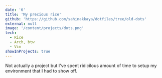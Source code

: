 ```yaml
---
date: '6'
title: 'My precious rice'
github: 'https://github.com/sahinakkaya/dotfiles/tree/old-dots'
external: null
image: '/content/projects/dots.png'
tech:
  - Rice
  - Arch, btw
  - Vim
showInProjects: true
---
```


Not actually a project but I've spent ridicilous amount of time to setup my environment that I had to show off.
